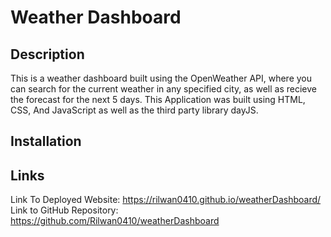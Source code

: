# Weather Dashboard

## Description
This is a weather dashboard built using the OpenWeather API, where you can search for the current weather in any specified city, as well as recieve the forecast for the next 5 days. This Application was built using HTML, CSS, And JavaScript as well as the third party library dayJS.

## Installation


## Links
Link To Deployed Website:  https://rilwan0410.github.io/weatherDashboard/ 
Link to GitHub Repository: https://github.com/Rilwan0410/weatherDashboard